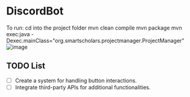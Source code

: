 # DiscordBot
To run:
cd into the project folder
mvn clean compile
mvn package
mvn exec:java -Dexec.mainClass="org.smartscholars.projectmanager.ProjectManager"
![image](https://github.com/user-attachments/assets/3e1c90a5-229e-420f-8d8e-8b1ab11ad289)

## TODO List
- [ ] Create a system for handling button interactions.
- [ ] Integrate third-party APIs for additional functionalities.
